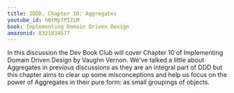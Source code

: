 ```yaml
---
title: IDDD, Chapter 10: Aggregates
youtube_id: h6tMy7PIZiM
book: Implementing Domain Driven Design
amazonid: 0321834577
---
```

In this discussion the Dev Book Club will cover Chapter 10 of Implementing Domain Driven Design by Vaughn Vernon. We've talked a little about Aggregates in previous discussions as they are an integral part of DDD but this chapter aims to clear up some misconceptions and help us focus on the power of Aggregates in their pure form: as small groupings of objects.
